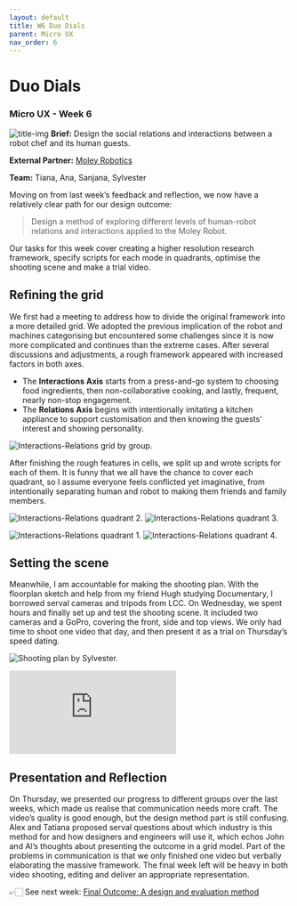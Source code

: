```yaml
---
layout: default
title: W6 Duo Dials
parent: Micro UX
nav_order: 6
---
```

# Duo Dials
### Micro UX - Week 6
![title-img](https://sylvesterlau.com/blog/assets/micro/w6/cover.jpg) 
**Brief:** Design the social relations and interactions between a robot chef and its human guests.

**External Partner:** [Moley Robotics](https://moley.com)

**Team:** Tiana, Ana, Sanjana, Sylvester

Moving on from last week’s feedback and reflection, we now have a relatively clear path for our design outcome: 
> Design a method of exploring different levels of human-robot relations and interactions applied to the Moley Robot. 

Our tasks for this week cover creating a higher resolution research framework, specify scripts for each mode in quadrants, optimise the shooting scene and make a trial video.

## Refining the grid
We first had a meeting to address how to divide the original framework into a more detailed grid. We adopted the previous implication of the robot and machines categorising but encountered some challenges since it is now more complicated and continues than the extreme cases. After several discussions and adjustments, a rough framework appeared with increased factors in both axes. 

- The **Interactions Axis** starts from a press-and-go system to choosing food ingredients, then non-collaborative cooking, and lastly, frequent, nearly non-stop engagement.
- The **Relations Axis** begins with intentionally imitating a kitchen appliance to support customisation and then knowing the guests’ interest and showing personality.

![Interactions-Relations grid by group.](https://sylvesterlau.com/blog/assets/micro/w6/grid.jpg "Interactions-Relations grid by group.") 

After finishing the rough features in cells, we split up and wrote scripts for each of them. It is funny that we all have the chance to cover each quadrant, so I assume everyone feels conflicted yet imaginative, from intentionally separating human and robot to making them friends and family members. 

![Interactions-Relations quadrant 2.](https://sylvesterlau.com/blog/assets/micro/w6/quadrant-2.jpg "Interactions-Relations quadrant 2.")  ![Interactions-Relations quadrant 3.](https://sylvesterlau.com/blog/assets/micro/w6/quadrant-3.jpg "Interactions-Relations quadrant 3.") 

![Interactions-Relations quadrant 1.](https://sylvesterlau.com/blog/assets/micro/w6/quadrant-1.jpg "Interactions-Relations quadrant 1.") ![Interactions-Relations quadrant 4.](https://sylvesterlau.com/blog/assets/micro/w6/quadrant-4.jpg "Interactions-Relations quadrant 4.") 

## Setting the scene
Meanwhile, I am accountable for making the shooting plan. With the floorplan sketch and help from my friend Hugh studying Documentary, I borrowed serval cameras and tripods from LCC. On Wednesday, we spent hours and finally set up and test the shooting scene. It included two cameras and a GoPro, covering the front, side and top views. We only had time to shoot one video that day, and then present it as a trial on Thursday’s speed dating.

![Shooting plan by Sylvester.](https://sylvesterlau.com/blog/assets/micro/w6/shooting-plan.jpg "Shooting plan by Sylvester.") 

<iframe class="l" src="https://www.youtube.com/embed/Slo8gq3NL9U" title="YouTube video player" frameborder="0" allow="accelerometer; autoplay; clipboard-write; encrypted-media; gyroscope; picture-in-picture" allowfullscreen></iframe>

## Presentation and Reflection
On Thursday, we presented our progress to different groups over the last weeks, which made us realise that communication needs more craft. The video’s quality is good enough, but the design method part is still confusing. Alex and Tatiana proposed serval questions about which industry is this method for and how designers and engineers will use it, which echos John and Al’s thoughts about presenting the outcome in a grid model. Part of the problems in communication is that we only finished one video but verbally elaborating the massive framework. The final week left will be heavy in both video shooting, editing and deliver an appropriate representation.

👉🏻 See next week: [Final Outcome: A design and evaluation method](../micro-ux-w7)